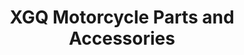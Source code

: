 ---
title: "XGQ Motorcycle Parts and Accessories"
url: /las-pinas/xgq-motorcycle-parts-and-accessories/
shop: shop
---